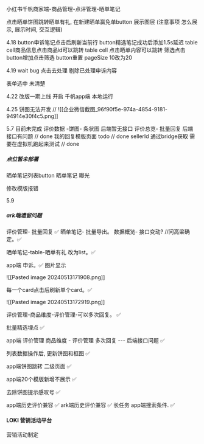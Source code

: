 小红书千帆商家端-商品管理-点评管理-晒单笔记

点击晒单饼图跳转晒单有礼,  在新建晒单赢免单button 展示图层 (注意事项 怎么展示, 展示时间, 交互逻辑)

4.18
button申诉笔记点击后刷新当前行
button精选笔记成功后添加1.5s延迟
table cell商品信息点击商品id可以跳转
table cell 点击晒单内容可以跳转
筛选点击button增加点击筛选
button重置 pageSize 10改为20

4.19
wait bug
点击去处理 剔除已处理申诉内容

表单选中 未清楚

4.22
 改版一期上线 开启 千帆app端 本地运行


4.25
饼图无法开发 // ![[企业微信截图_96f90f5e-974a-4854-9181-94914e30f4c5.png]]

5.7
目前未完成
评价数据 -饼图- 条状图   后端暂无接口
评价总览- 批量回复  后端接口有问题 // done
我的回复模版页面  todo // done
sellerId 通过bridge获取 需要在虚拟机跑起来测试 // done


##### 点位暂未部署
晒单笔记列表button
晒单笔记 曝光

修改模版报错 


5.9
##### ark端遗留问题
评价管理- 批量回复  ✅
晒单笔记- 批量导出。
数据概览- 接口变动? //问高粱确定。✅


晒单笔记-table-晒单有礼 改为list。✅

app端
申诉。✅
图片显示

![[Pasted image 20240513171908.png]]

每一个card点击后刷新单个card。✅

![[Pasted image 20240513172919.png]]

评价管理-商品维度-评价管理-可以多次回复。  ✅


批量精选埋点 ✅


app端 评价管理 商品维度 - 评价管理 多次回复 --- 后端接口问题 ✅

列表数据操作后, 更新饼图和框图 ✅

app端饼图跳转 二级页面 ✅

app端20个模版新增不展示 ✅

去除饼图提示感叹号  ✅


app端历史评价兼容 ✅
ark端历史评价兼容 ✅
长任务
app端搜索条件.  ✅

#### LOKI 营销活动平台
营销活动制定
